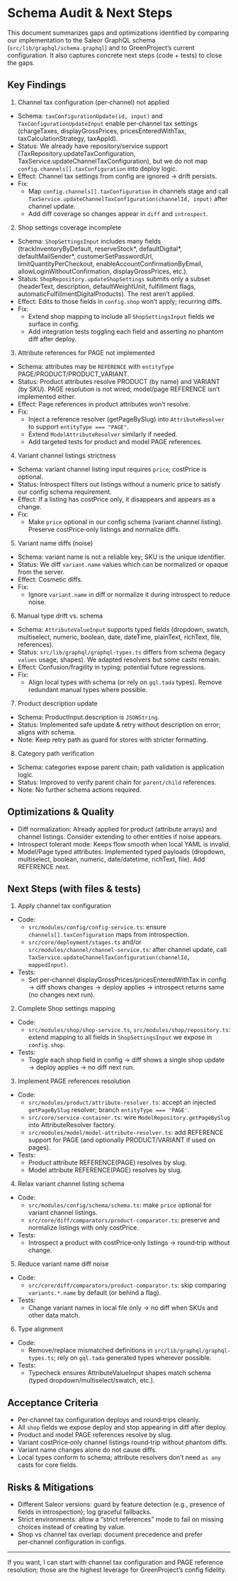 # Schema Audit & Next Steps

This document summarizes gaps and optimizations identified by comparing our implementation to the Saleor GraphQL schema (`src/lib/graphql/schema.graphql`) and to GreenProject’s current configuration. It also captures concrete next steps (code + tests) to close the gaps.

## Key Findings

1) Channel tax configuration (per‑channel) not applied
- Schema: `taxConfigurationUpdate(id, input)` and `TaxConfigurationUpdateInput` enable per‑channel tax settings (chargeTaxes, displayGrossPrices, pricesEnteredWithTax, taxCalculationStrategy, taxAppId).
- Status: We already have repository/service support (TaxRepository.updateTaxConfiguration, TaxService.updateChannelTaxConfiguration), but we do not map `config.channels[].taxConfiguration` into deploy logic.
- Effect: Channel tax settings from config are ignored → drift persists.
- Fix:
  - Map `config.channels[].taxConfiguration` in channels stage and call `TaxService.updateChannelTaxConfiguration(channelId, input)` after channel update.
  - Add diff coverage so changes appear in `diff` and `introspect`.

2) Shop settings coverage incomplete
- Schema: `ShopSettingsInput` includes many fields (trackInventoryByDefault, reserveStock*, defaultDigital*, defaultMailSender*, customerSetPasswordUrl, limitQuantityPerCheckout, enableAccountConfirmationByEmail, allowLoginWithoutConfirmation, displayGrossPrices, etc.).
- Status: `ShopRepository.updateShopSettings` submits only a subset (headerText, description, defaultWeightUnit, fulfillment flags, automaticFulfillmentDigitalProducts). The rest aren’t applied.
- Effect: Edits to those fields in `config.shop` won’t apply; recurring diffs.
- Fix:
  - Extend shop mapping to include all `ShopSettingsInput` fields we surface in config.
  - Add integration tests toggling each field and asserting no phantom diff after deploy.

3) Attribute references for PAGE not implemented
- Schema: attributes may be `REFERENCE` with `entityType` PAGE/PRODUCT/PRODUCT_VARIANT.
- Status: Product attributes resolve PRODUCT (by name) and VARIANT (by SKU). PAGE resolution is not wired; model/page REFERENCE isn’t implemented either.
- Effect: Page references in product attributes won’t resolve.
- Fix:
  - Inject a reference resolver (getPageBySlug) into `AttributeResolver` to support `entityType === "PAGE"`.
  - Extend `ModelAttributeResolver` similarly if needed.
  - Add targeted tests for product and model PAGE references.

4) Variant channel listings strictness
- Schema: variant channel listing input requires `price`; costPrice is optional.
- Status: Introspect filters out listings without a numeric price to satisfy our config schema requirement.
- Effect: If a listing has costPrice only, it disappears and appears as a change.
- Fix:
  - Make `price` optional in our config schema (variant channel listing). Preserve costPrice‑only listings and normalize diffs.

5) Variant name diffs (noise)
- Schema: variant name is not a reliable key; SKU is the unique identifier.
- Status: We diff `variant.name` values which can be normalized or opaque from the server.
- Effect: Cosmetic diffs.
- Fix:
  - Ignore `variant.name` in diff or normalize it during introspect to reduce noise.

6) Manual type drift vs. schema
- Schema: `AttributeValueInput` supports typed fields (dropdown, swatch, multiselect, numeric, boolean, date, dateTime, plainText, richText, file, references).
- Status: `src/lib/graphql/graphql-types.ts` differs from schema (legacy `values` usage, shapes). We adapted resolvers but some casts remain.
- Effect: Confusion/fragility in typing; potential future regressions.
- Fix:
  - Align local types with schema (or rely on `gql.tada` types). Remove redundant manual types where possible.

7) Product description update
- Schema: ProductInput.description is `JSONString`.
- Status: Implemented safe update & retry without description on error; aligns with schema.
- Note: Keep retry path as guard for stores with stricter formatting.

8) Category path verification
- Schema: categories expose parent chain; path validation is application logic.
- Status: Improved to verify parent chain for `parent/child` references.
- Note: No further schema actions required.

## Optimizations & Quality

- Diff normalization: Already applied for product (attribute arrays) and channel listings. Consider extending to other entities if noise appears.
- Introspect tolerant mode: Keeps flow smooth when local YAML is invalid.
- Model/Page typed attributes: Implemented typed payloads (dropdown, multiselect, boolean, numeric, date/datetime, richText, file). Add REFERENCE next.

## Next Steps (with files & tests)

1) Apply channel tax configuration
- Code:
  - `src/modules/config/config-service.ts`: ensure `channels[].taxConfiguration` maps from introspection.
  - `src/core/deployment/stages.ts` and/or `src/modules/channel/channel-service.ts`: after channel update, call `TaxService.updateChannelTaxConfiguration(channelId, mappedInput)`.
- Tests:
  - Set per‑channel displayGrossPrices/pricesEnteredWithTax in config → diff shows changes → deploy applies → introspect returns same (no changes next run).

2) Complete Shop settings mapping
- Code:
  - `src/modules/shop/shop-service.ts`, `src/modules/shop/repository.ts`: extend mapping to all fields in `ShopSettingsInput` we expose in `config.shop`.
- Tests:
  - Toggle each shop field in config → diff shows a single shop update → deploy applies → no diff next run.

3) Implement PAGE references resolution
- Code:
  - `src/modules/product/attribute-resolver.ts`: accept an injected `getPageBySlug` resolver; branch `entityType === 'PAGE'`.
  - `src/core/service-container.ts`: wire `ModelRepository.getPageBySlug` into AttributeResolver factory.
  - `src/modules/model/model-attribute-resolver.ts`: add REFERENCE support for PAGE (and optionally PRODUCT/VARIANT if used on pages).
- Tests:
  - Product attribute REFERENCE(PAGE) resolves by slug.
  - Model attribute REFERENCE(PAGE) resolves by slug.

4) Relax variant channel listing schema
- Code:
  - `src/modules/config/schema/schema.ts`: make `price` optional for variant channel listings.
  - `src/core/diff/comparators/product-comparator.ts`: preserve and normalize listings with only costPrice.
- Tests:
  - Introspect a product with costPrice‑only listings → round‑trip without change.

5) Reduce variant name diff noise
- Code:
  - `src/core/diff/comparators/product-comparator.ts`: skip comparing `variants.*.name` by default (or behind a flag).
- Tests:
  - Change variant names in local file only → no diff when SKUs and other data match.

6) Type alignment
- Code:
  - Remove/replace mismatched definitions in `src/lib/graphql/graphql-types.ts`; rely on `gql.tada` generated types wherever possible.
- Tests:
  - Typecheck ensures AttributeValueInput shapes match schema (typed dropdown/multiselect/swatch, etc.).

## Acceptance Criteria
- Per‑channel tax configuration deploys and round‑trips cleanly.
- All `shop` fields we expose deploy and stop appearing in diff after deploy.
- Product and model PAGE references resolve by slug.
- Variant costPrice‑only channel listings round‑trip without phantom diffs.
- Variant name changes alone do not cause diffs.
- Local types conform to schema; attribute resolvers don’t need `as any` casts for core fields.

## Risks & Mitigations
- Different Saleor versions: guard by feature detection (e.g., presence of fields in introspection); log graceful fallbacks.
- Strict environments: allow a “strict references” mode to fail on missing choices instead of creating by value.
- Shop vs channel tax overlap: document precedence and prefer per‑channel configuration in configs.

---

If you want, I can start with channel tax configuration and PAGE reference resolution; those are the highest leverage for GreenProject’s config fidelity.
